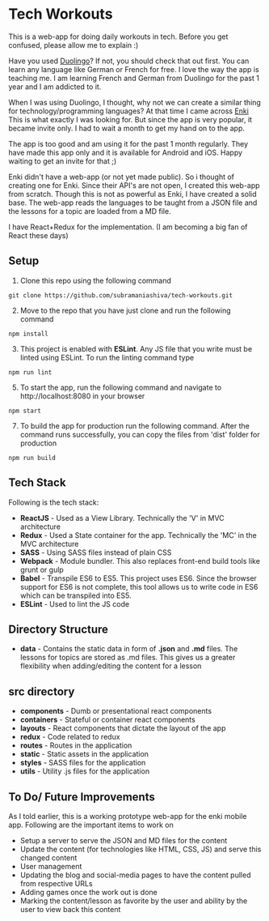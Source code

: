 Tech Workouts
===================

This is a web-app for doing daily workouts in tech. Before you get confused, please allow me to explain :)

Have you used [Duolingo](http://www.duolingo.com)? If not, you should check that out first. You can learn any language like German or French for free. I love the way the app is teaching me. I am learning French and German from Duolingo for the past 1 year and I am addicted to it.

When I was using Duolingo, I thought, why not we can create a similar thing for technology/programming languages? At that time I came across [Enki](http://www.enki.com) This is what exactly I was looking for. But since the app is very popular, it became invite only. I had to wait a month to get my hand on to the app.

The app is too good and am using it for the past 1 month regularly. They have made this app only and it is available for Android and iOS. Happy waiting to get an invite for that ;)

Enki didn't have a web-app (or not yet made public). So i thought of creating one for Enki. Since their API's are not open, I created this web-app from scratch. Though this is not as powerful as Enki, I have created a solid base. The web-app reads the languages to be taught from a JSON file and the lessons for a topic are loaded from a MD file.

I have React+Redux for the implementation. (I am becoming a big fan of React these days)

Setup
-----

 1)  Clone this repo using the following command

    git clone https://github.com/subramaniashiva/tech-workouts.git


2)  Move to the repo that you have just clone and run the following command

`npm install`

3) This project is enabled with **ESLint**. Any JS file that you write must be linted using ESLint. To run the linting command type

`npm run lint`

5) To start the app, run the following command and navigate to http://localhost:8080 in your browser

`npm start`

7) To build the app for production run the following command. After the command runs successfully, you can copy the files from 'dist' folder for production

`npm run build`


Tech Stack
----------
Following is the tech stack:


 - **ReactJS** - Used as a View Library. Technically the 'V' in MVC architecture
 - **Redux** - Used a State container for the app. Technically the 'MC' in the MVC architecture
 - **SASS** - Using SASS files instead of plain CSS
 - **Webpack** - Module bundler. This also replaces front-end build tools like grunt or gulp
 - **Babel** - Transpile ES6 to ES5. This project uses ES6. Since the browser support for ES6 is not complete, this tool allows us to write code in ES6 which can be transpiled into ES5.
 - **ESLint** - Used to lint the JS code

Directory Structure
-------------------
 - **data** - Contains the static data in form of **.json** and **.md** files. The lessons for topics are stored as .md files. This gives us a greater flexibility when adding/editing the content for a lesson

src directory
-----------------
 - **components** - Dumb or presentational react components 
 - **containers** - Stateful or container react components
 - **layouts** - React components that dictate the layout of the app
 - **redux** - Code related to redux
 - **routes** - Routes in the application
 - **static** - Static assets in the application
 - **styles** - SASS files for the application
 -  **utils** - Utility .js files for the application

To Do/ Future Improvements
-----------------

As I told earlier, this is a working prototype web-app for the enki mobile app. Following are the important items to work on

 - Setup a server to serve the JSON and MD files for the content
 - Update the content (for technologies like HTML, CSS, JS) and serve this changed content
 - User management
 - Updating the blog and social-media pages to have the content pulled from respective URLs
 - Adding games once the work out is done
 - Marking the content/lesson as favorite by the user and ability by the user to view back this content